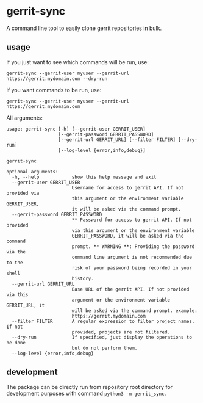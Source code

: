 # gerrit-sync

A command line tool to easily clone gerrit repositories in bulk.

## usage

If you just want to see which commands will be run, use:

```gerrit-sync --gerrit-user myuser --gerrit-url https://gerrit.mydomain.com --dry-run```

If you want commands to be run, use:

```gerrit-sync --gerrit-user myuser --gerrit-url https://gerrit.mydomain.com```

All arguments:

```text
usage: gerrit-sync [-h] [--gerrit-user GERRIT_USER]
                   [--gerrit-password GERRIT_PASSWORD]
                   [--gerrit-url GERRIT_URL] [--filter FILTER] [--dry-run]
                   [--log-level {error,info,debug}]

gerrit-sync

optional arguments:
  -h, --help            show this help message and exit
  --gerrit-user GERRIT_USER
                        Username for access to gerrit API. If not provided via
                        this argument or the environment variable GERRIT_USER,
                        it will be asked via the command prompt.
  --gerrit-password GERRIT_PASSWORD
                        ** Password for access to gerrit API. If not provided
                        via this argument or the environment variable
                        GERRIT_PASSWORD, it will be asked via the command
                        prompt. ** WARNING **: Providing the password via the
                        command line argument is not recommended due to the
                        risk of your password being recorded in your shell
                        history.
  --gerrit-url GERRIT_URL
                        Base URL of the gerrit API. If not provided via this
                        argument or the environment variable GERRIT_URL, it
                        will be asked via the command prompt. example:
                        https://gerrit.mydomain.com
  --filter FILTER       A regular expression to filter project names. If not
                        provided, projects are not filtered.
  --dry-run             If specified, just display the operations to be done
                        but do not perform them.
  --log-level {error,info,debug}
```

## development

The package can be directly run from repository root directory for development purposes with command ```python3 -m gerrit_sync```.
